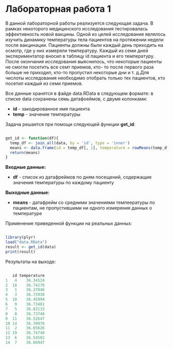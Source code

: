 # Лабораторная работа 1

В данной лабораторной работы реализуется следующая задача. В рамках некоторого медицинского исследования тестировалась эффективность новой вакцины.
Одной из целей исследования являлось изучить динамику температуры тела пациентов на протяжении недели после вакцинации.
Пациенты должны были каждый день приходить на осмотр, где у них измеряли температуру. Каждый из семи дней экспериментатор вносил в таблицу id пациента и его температуру.
После окончания исследования выяснилось, что некоторые пациенты не смогли посетить все семт приемов, кто- то после первого раза больше не приходил, кто-то пропустил некоторые дни и т. д.Для числоты исследования необходимо отобрать только тех пациентов, кто посетил каждый из семи приемов. 

Все данные хранятся в файде data.RData в следующем формате: в списке data сохранены семь датафоеймов, с двумя колонками:

* **id** - закодированное имя пациента
* **temp** - значение температуры

Задача решается при помощи следующей функции **get_id**: 

```R

get_id <- function(df){
  temp_df <- join_all(data, by = 'id', type = 'inner')
  means <- data.frame(id = temp_df[, 1], temperature = rowMeans(temp_df[, -1]))
  return(means)
}

```

**Входные данные:** 
* **df** - список из датафреймов по дням посещений, содержащие значения температуры по каждому пациенту

**Выходные данные:**
* **means** - датафрейм со средними значениями темпеературы по пациентам, не пропустившими ни одного измерения данных о температуре

Применение приведенной функции на реальных данных:

```R

library(plyr)
load("data.RData")
result <- get_id(data)
print(result)

```

Результаты на выходе:

```R

   id temperature
1   4    36.34524
2  18    36.74270
3   1    36.37046
4   3    36.73910
5  10    36.45994
6   9    36.73481
7   5    36.83133
8   8    36.73740
9  11    36.52647
10 14    36.39976
11  2    36.65626
12 19    36.74740
13  6    36.54502
14  7    36.66947

```
